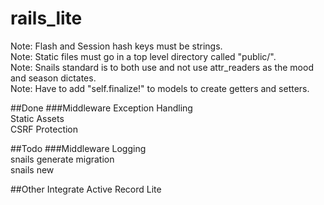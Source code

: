 # rails_lite

Note: Flash and Session hash keys must be strings.  
Note: Static files must go in a top level directory called "public/".  
Note: Snails standard is to both use and not use attr_readers as the mood and season dictates.  
Note: Have to add "self.finalize!" to models to create getters and setters.  

##Done
###Middleware
Exception Handling  
Static Assets  
CSRF Protection    

##Todo
###Middleware
Logging  
snails generate migration  
snails new  

##Other
Integrate Active Record Lite
